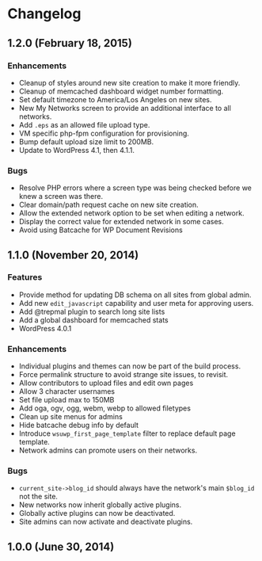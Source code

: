 # Changelog

## 1.2.0 (February 18, 2015)

### Enhancements
* Cleanup of styles around new site creation to make it more friendly.
* Cleanup of memcached dashboard widget number formatting.
* Set default timezone to America/Los Angeles on new sites.
* New My Networks screen to provide an additional interface to all networks.
* Add `.eps` as an allowed file upload type.
* VM specific php-fpm configuration for provisioning.
* Bump default upload size limit to 200MB.
* Update to WordPress 4.1, then 4.1.1.

### Bugs
* Resolve PHP errors where a screen type was being checked before we knew a screen was there.
* Clear domain/path request cache on new site creation.
* Allow the extended network option to be set when editing a network.
* Display the correct value for extended network in some cases.
* Avoid using Batcache for WP Document Revisions

## 1.1.0 (November 20, 2014)

### Features
* Provide method for updating DB schema on all sites from global admin.
* Add new `edit_javascript` capability and user meta for approving users.
* Add @trepmal plugin to search long site lists
* Add a global dashboard for memcached stats
* WordPress 4.0.1

### Enhancements
* Individual plugins and themes can now be part of the build process.
* Force permalink structure to avoid strange site issues, to revisit.
* Allow contributors to upload files and edit own pages
* Allow 3 character usernames
* Set file upload max to 150MB
* Add oga, ogv, ogg, webm, webp to allowed filetypes
* Clean up site menus for admins
* Hide batcache debug info by default
* Introduce `wsuwp_first_page_template` filter to replace default page template.
* Network admins can promote users on their networks.

### Bugs
* `current_site->blog_id` should always have the network's main `$blog_id` not the site.
* New networks now inherit globally active plugins.
* Globally active plugins can now be deactivated.
* Site admins can now activate and deactivate plugins.

## 1.0.0 (June 30, 2014)
